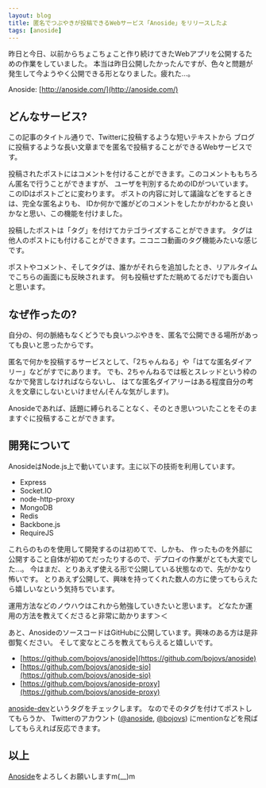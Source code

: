 ```yaml
---
layout: blog
title: 匿名でつぶやきが投稿できるWebサービス「Anoside」をリリースしたよ
tags: [anoside]
---
```


昨日と今日、以前からちょこちょこと作り続けてきたWebアプリを公開するための作業をしていました。
本当は昨日公開したかったんですが、色々と問題が発生して今ようやく公開できる形となりました。疲れた…。

Anoside: [http://anoside.com/](http://anoside.com/)

どんなサービス?
------------------

この記事のタイトル通りで、Twitterに投稿するような短いテキストから
ブログに投稿するような長い文章までを匿名で投稿することができるWebサービスです。

投稿されたポストにはコメントを付けることができます。このコメントももちろん匿名で行うことができますが、
ユーザを判別するためのIDがついています。このIDはポストごとに変わります。
ポストの内容に対して議論などをするときは、完全な匿名よりも、
IDか何かで誰がどのコメントをしたかがわかると良いかなと思い、この機能を付けました。

投稿したポストは「タグ」を付けてカテゴライズすることができます。
タグは他人のポストにも付けることができます。ニコニコ動画のタグ機能みたいな感じです。

ポストやコメント、そしてタグは、誰かがそれらを追加したとき、リアルタイムでこちらの画面にも反映されます。
何も投稿せずただ眺めてるだけでも面白いと思います。

なぜ作ったの?
------------------

自分の、何の脈絡もなくどうでも良いつぶやきを、匿名で公開できる場所があっても良いと思ったからです。

匿名で何かを投稿するサービスとして、「2ちゃんねる」や「はてな匿名ダイアリー」などがすでにあります。
でも、2ちゃんねるでは板とスレッドという枠のなかで発言しなければならないし、
はてな匿名ダイアリーはある程度自分の考えを文章にしないといけません(そんな気がします)。

Anosideであれば、話題に縛られることなく、そのとき思いついたことをそのまますぐに投稿することができます。

開発について
------------------

AnosideはNode.js上で動いています。主に以下の技術を利用しています。

* Express
* Socket.IO
* node-http-proxy
* MongoDB
* Redis
* Backbone.js
* RequireJS

これらのものを使用して開発するのは初めてで、しかも、
作ったものを外部に公開すること自体が初めてだったりするので、デプロイの作業がとても大変でした…。
今はまだ、とりあえず使える形で公開している状態なので、先がかなり怖いです。
とりあえず公開して、興味を持ってくれた数人の方に使ってもらえたら嬉しいなという気持ちでいます。

運用方法などのノウハウはこれから勉強していきたいと思います。
どなたか運用の方法を教えてくださると非常に助かります＞＜

あと、AnosideのソースコードはGitHubに公開しています。興味のある方は是非御覧ください。
そして変なところを教えてもらえると嬉しいです。

* [https://github.com/bojovs/anoside](https://github.com/bojovs/anoside)
* [https://github.com/bojovs/anoside-sio](https://github.com/bojovs/anoside-sio)
* [https://github.com/bojovs/anoside-proxy](https://github.com/bojovs/anoside-proxy)

[anoside-dev](http://anoside.com/t/anoside-dev)というタグをチェックします。
なのでそのタグを付けてポストしてもらうか、
Twitterのアカウント ([@anoside](https://twitter.com/anoside), [@bojovs](https://twitter.com/bojovs)) 
にmentionなどを飛ばしてもらえれば反応できます。

以上
------------------

[Anoside](http://anoside.com/)をよろしくお願いしますm(__)m
